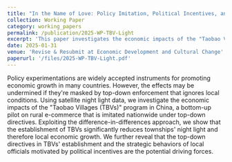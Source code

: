 ```yaml
---
title: "In the Name of Love: Policy Imitation, Political Incentives, and Local Economic Growth"
collection: Working Paper
category: working_papers
permalink: /publication/2025-WP-TBV-Light
excerpt: 'This paper investigates the economic impacts of the "Taobao Villages (TBVs)" program in China, a bottom-up pilot on rural e-commerce that is imitated na-tionwide under top-down directives. Contrary to previous findings that confirm the positive role of TBVs in promoting village economies, our nationwide analysis finds that the establishment of TBVs significantly reduces night light of townships. Suugestive evidence shows that the strategic behavior of local governments could be the potential channel.'
date: 2025-01-31
venue: 'Revise & Resubmit at Economic Development and Cultural Change'
paperurl: '/files/2025-WP-TBV-Light.pdf'
---
```


Policy experimentations are widely accepted instruments for promoting economic growth in many countries. However, the effects may be undermined if they're masked by top-down enforcement that ignores local conditions. Using satellite night light data, we investigate the economic impacts of the "Taobao Villages (TBVs)" program in China, a bottom-up pilot on rural e-commerce that is imitated nationwide under top-down directives. Exploiting the difference-in-differences approach, we show that the establishment of TBVs significantly reduces townships' night light and therefore local economic growth. We further reveal that the top-down directives in TBVs' establishment and the strategic behaviors of local officials motivated by political incentives are the potential driving forces.
